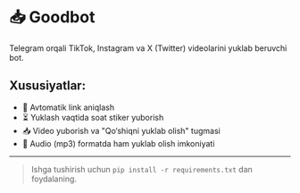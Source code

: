 # 📥 Goodbot

Telegram orqali TikTok, Instagram va X (Twitter) videolarini yuklab beruvchi bot.

## Xususiyatlar:
- 🔗 Avtomatik link aniqlash
- ⏳ Yuklash vaqtida soat stiker yuborish
- 📥 Video yuborish va "Qo‘shiqni yuklab olish" tugmasi
- 🎵 Audio (mp3) formatda ham yuklab olish imkoniyati

---

> Ishga tushirish uchun `pip install -r requirements.txt` dan foydalaning.

